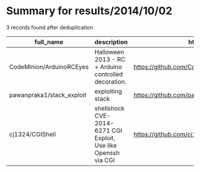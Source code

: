 
# Summary for results/2014/10/02
    
3 records found after deduplication

| full_name | description | html_url | matched_list | matched_count | pushed_at | size | stargazers_count | language | forks_count | vul_ids |
|---------------------------|-----------------------------------------------------------------|----------------------------------------------|----------------|-----------------|---------------------------|--------|--------------------|------------|---------------|-------------------|
| CodeMinion/ArduinoRCEyes | Halloween 2013 - RC + Arduino controlled decoration. | https://github.com/CodeMinion/ArduinoRCEyes | ['rce'] | 1 | 2014-10-02 01:42:45+00:00 | 568 | 0 | Arduino | 0 | [] |
| pawanpraka1/stack_exploit | exploiting stack | https://github.com/pawanpraka1/stack_exploit | ['exploit'] | 1 | 2014-10-02 14:20:09+00:00 | 160 | 1 | C | 0 | [] |
| cj1324/CGIShell | shellshock CVE-2014-6271 CGI Exploit, Use like Openssh via CGI | https://github.com/cj1324/CGIShell | ['exploit'] | 1 | 2014-10-02 10:36:15+00:00 | 151 | 14 | Python | 12 | ['CVE-2014-6271'] |
